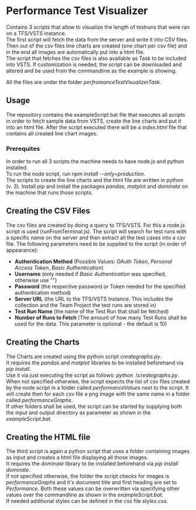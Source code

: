 # Performance Test Visualizer

Contains 3 scripts that allow to visualize the length of testruns that were ran on a TFS/VSTS instance.  
The first script will fetch the data from the server and write it into CSV files. Then out of the csv files line charts are created (one chart per csv file) and in the end all images are automatically put into a html file.  
The script that fetches the csv files is also available as Task to be included into VSTS. If customization is needed, the script can be downloaded and altered and be used from the commandline as the example is showing.  

All the files are under the folder *perfromanceTestVisualizerTask*.

## Usage
The repository contains the exampleScript.bat file that executes all scripts in order to fetch sample data from VSTS, create the line charts and put it into an html file. After the script executed there will be a *index.html* file that contains all created line chart images.

### Prerequites
In order to run all 3 scripts the machine needs to have node.js and python installed.  
To run the node script, run *npm install --only=production*.  
The scripts to create the line charts and the html file are written in python (v. 3). Install pip and install the packages *pandas*, *matplot* and *dominate* on the machine that runs those scripts.

## Creating the CSV Files
The csv files are created by doing a query to TFS/VSTS. For this a node.js script is used (runFromTerminal.js). The script will search for test runs with a specific name on the server and then extract all the test cases into a csv file. The following parameters need to be supplied to the script (in order of appearance):  
- **Authentication Method**  (Possible Values: *OAuth Token*, *Personal Access Token*, *Basic Authentication*)  
- **Username** (only needed if *Basic Authentication* was specified, otherwise use "")  
- **Password** (the respective password or Token needed for the specified authentication method)  
- **Server URL** (the URL to the TFS/VSTS Instance. This includes the collection and the Team Project the test runs are stored in)  
- **Test Run Name** (the name of the Test Run that shall be fetched)  
- **Number of Runs to Fetch** (The amount of how many Test Runs shall be used for the data. This parameter is optional - the default is 10)  

## Creating the Charts
The Charts are created using the python script *creategraphs.py*.  
It requires the *pandas* and *matplot* libraries to be installed beforehand via *pip install*.  
Use it via just executing the script as follows: *python .\creategraphs.py*.  
When not specified otherwise, the script expects the list of csv files created by the node script in a folder called *performanceValues* next to the script. It will create then for each csv file a png image with the same name in a folder called *performanceGraphs*.  
If other folders shall be used, the script can be started by supplying both the input and output directory as parameter as shown in the *exampleScript.bat*.

## Creating the HTML file
The third script is again a python script that uses a folder containing images as input and creates a html file displaying all those images.  
It requires the *dominate* library to be installed beforehand via *pip install dominate*.  
If not specified otherwise, the folder the script checks for images is *performanceGraphs* and it's document title and first heading are set to *Performance*. Both these values can be overwritten via specifying other values over the commandline as shown in the *exampleScript.bat*.  
If needed additional styles can be defined in the css file *styles.css*.